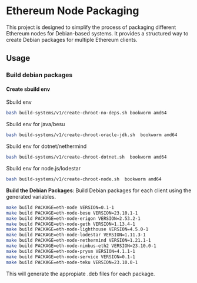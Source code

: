 # Ethereum Node Packaging

This project is designed to simplify the process of packaging different Ethereum nodes for Debian-based systems. It provides a structured way to create Debian packages for multiple Ethereum clients. 

## Usage

### Build debian packages

#### Create sbuild env 

Sbuild env
```bash
bash build-systems/v1/create-chroot-no-deps.sh bookworm amd64
```
Sbuild env for java/besu
```bash
bash build-systems/v1/create-chroot-oracle-jdk.sh  bookworm amd64
```

Sbuild env for dotnet/nethermind
```bash
bash build-systems/v1/create-chroot-dotnet.sh  bookworm amd64
```

Sbuild env for node.js/lodestar
```bash
bash build-systems/v1/create-chroot-node.sh  bookworm amd64
```

**Build the Debian Packages**: Build Debian packages for each client using the generated variables.
   ```bash
   make build PACKAGE=eth-node VERSION=0.1-1
   make build PACKAGE=eth-node-besu VERSION=23.10.1-1
   make build PACKAGE=eth-node-erigon VERSION=2.53.2-1
   make build PACKAGE=eth-node-geth VERSION=1.13.4-1
   make build PACKAGE=eth-node-lighthouse VERSION=4.5.0-1
   make build PACKAGE=eth-node-lodestar VERSION=1.11.3-1
   make build PACKAGE=eth-node-nethermind VERSION=1.21.1-1
   make build PACKAGE=eth-node-nimbus-eth2 VERSION=23.10.0-1
   make build PACKAGE=eth-node-prysm VERSION=4.1.1-1
   make build PACKAGE=eth-node-service VERSION=0.1-1
   make build PACKAGE=eth-node-teku VERSION=23.10.0-1

   ```
  This will generate the appropiate .deb files for each package.


